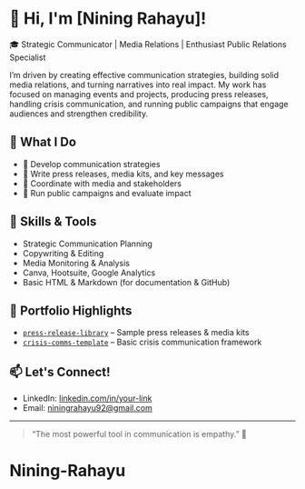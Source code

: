 # 👋 Hi, I'm [Nining Rahayu]!

🎓 Strategic Communicator | Media Relations | Enthusiast Public Relations Specialist

I’m driven by creating effective communication strategies, building solid media relations, and turning narratives into real impact. My work has focused on managing events and projects, producing press releases, handling crisis communication, and running public campaigns that engage audiences and strengthen credibility.

## 💼 What I Do
- 📣 Develop communication strategies
- 📝 Write press releases, media kits, and key messages
- 🤝 Coordinate with media and stakeholders
- 🎯 Run public campaigns and evaluate impact

## 🔧 Skills & Tools
- Strategic Communication Planning
- Copywriting & Editing
- Media Monitoring & Analysis
- Canva, Hootsuite, Google Analytics
- Basic HTML & Markdown (for documentation & GitHub)

## 📂 Portfolio Highlights
- [`press-release-library`](https://github.com/USERNAME/press-release-library) – Sample press releases & media kits
- [`crisis-comms-template`](https://github.com/USERNAME/crisis-comms-template) – Basic crisis communication framework

## 📫 Let's Connect!
- LinkedIn: [linkedin.com/in/your-link](https://www.linkedin.com/in/nining-rahayu-123b74ba/)
- Email: niningrahayu92@gmail.com

---

> “The most powerful tool in communication is empathy.” 💬
# Nining-Rahayu
